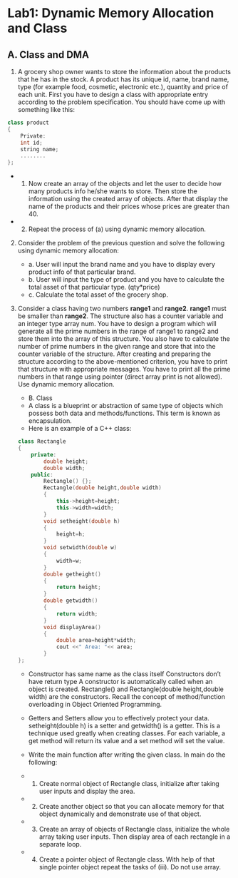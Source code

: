# Lab1: Dynamic Memory Allocation and Class

## A. Class and DMA

1. A grocery shop owner wants to store the information about the products that he has in the stock. A product has its unique id, name, brand name, type (for example food, cosmetic, electronic etc.), quantity and price of each unit. First you have to design a class with appropriate entry according to the problem specification. You should have come up with something like this:

```C++
class product
{
    Private:
    int id;
    string name;
    ........
};
```

- 1.  Now create an array of the objects and let the user to decide how many products info he/she wants to store. Then store the information using the created array of objects. After that display the name of the products and their prices whose prices are greater than 40.
- 2. Repeat the process of (a) using dynamic memory allocation.

2. Consider the problem of the previous question and solve the following using dynamic memory allocation:
   - a. User will input the brand name and you have to display every product info of that particular brand.
   - b. User will input the type of product and you have to calculate the total asset of that particular type. (qty\*price)
   - c. Calculate the total asset of the grocery shop.
3. Consider a class having two numbers **range1** and **range2**. **range1** must be smaller than **range2**. The structure also has a counter variable and an integer type array num. You have to design a program which will generate all the prime numbers in the range of range1 to range2 and store them into the array of this structure. You also have to calculate the number of prime numbers in the given range and store that into the counter variable of the structure. After creating and preparing the structure according to the above-mentioned criterion, you have to print that structure with appropriate messages. You have to print all the prime numbers in that range using pointer (direct array print is not allowed). Use dynamic memory allocation.

   - B. Class
   - A class is a blueprint or abstraction of same type of objects which possess both data and methods/functions. This term is known as encapsulation.
   - Here is an example of a C++ class:

   ```CPP
   class Rectangle
   {
       private:
           double height;
           double width;
       public:
           Rectangle() {};
           Rectangle(double height,double width)
           {
               this->height=height;
               this->width=width;
           }
           void setheight(double h)
           {
               height=h;
           }
           void setwidth(double w)
           {
               width=w;
           }
           double getheight()
           {
               return height;
           }
           double getwidth()
           {
               return width;
           }
           void displayArea()
           {
               double area=height*width;
               cout <<" Area: "<< area;
           }
   };
   ```

   - Constructor has same name as the class itself Constructors don’t have return type A constructor is automatically called when an object is created. Rectangle() and Rectangle(double height,double width) are the constructors. Recall the concept of method/function overloading in Object Oriented Programming.
   - Getters and Setters allow you to effectively protect your data. setheight(double h) is a setter and getwidth() is a getter. This is a technique used greatly when creating classes. For each variable, a get method will return its value and a set method will set the value.
   - Write the main function after writing the given class. In main do the following:

   - 1. Create normal object of Rectangle class, initialize after taking user inputs and display the area.
   - 2. Create another object so that you can allocate memory for that object dynamically and demonstrate use of that object.
   - 3. Create an array of objects of Rectangle class, initialize the whole array taking user inputs. Then display area of each rectangle in a separate loop.
   - 4. Create a pointer object of Rectangle class. With help of that single pointer object repeat the tasks of (iii). Do not use array.
